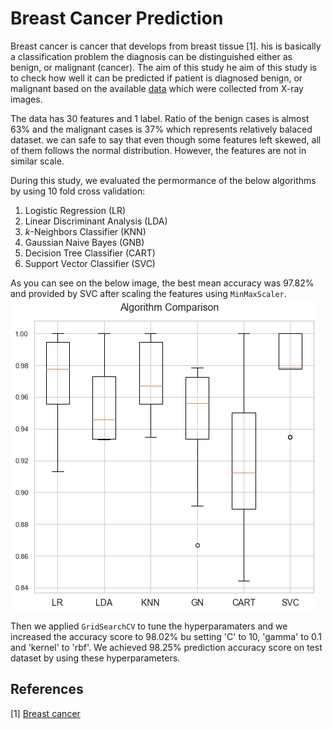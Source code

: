 # Breast Cancer Prediction

Breast cancer is cancer that develops from breast tissue [1]. his is basically a classification problem the diagnosis can be distinguished either as benign, or malignant (cancer). The aim of this study he aim of this study is to check how well it can be predicted if patient is diagnosed benign, or malignant based on the available [data](https://github.com/muscak/breast-cancer-prediction/tree/master/Data) which were collected from X-ray images.

The data has 30 features and 1 label. Ratio of the benign cases is almost 63% and the malignant cases is 37% which represents relatively balaced dataset. we can safe to say that even though some features left skewed, all of them follows the normal distribution. However, the features are not in similar scale.

During this study, we evaluated the permormance of the below algorithms by using 10 fold cross validation:
1. Logistic Regression (LR)
2. Linear Discriminant Analysis (LDA)
3. $k$-Neighbors Classifier (KNN)
4. Gaussian Naive Bayes (GNB)
5. Decision Tree Classifier (CART)
6. Support Vector Classifier (SVC)

As you can see on the below image, the best mean accuracy was 97.82% and provided by SVC after scaling the features using `MinMaxScaler`.
<img src='images/bcp-svc.png' align='center' alt='Algorithm Comparison for Brest Cancer Prediction'>

Then we applied `GridSearchCV` to tune the hyperparamaters and we increased the accuracy score to 98.02% bu setting 'C' to 10, 'gamma' to 0.1 and 'kernel' to 'rbf'. We achieved 98.25% prediction accuracy score on test dataset by using these hyperparameters.


## References
[1] [Breast cancer](https://en.wikipedia.org/wiki/Breast_cancer)
